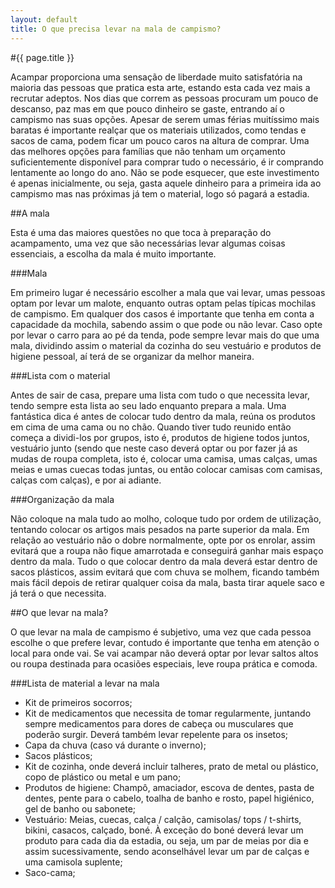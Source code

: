 ```yaml
---
layout: default
title: O que precisa levar na mala de campismo?
---
```


#{{ page.title }}

Acampar proporciona uma sensação de liberdade muito satisfatória na maioria das pessoas que pratica esta arte, estando esta cada vez mais a recrutar adeptos. Nos dias que correm as pessoas procuram um pouco de descanso, paz mas em que pouco dinheiro se gaste, entrando aí o campismo nas suas opções. Apesar de serem umas férias muitíssimo mais baratas é importante realçar que os materiais utilizados, como tendas e sacos de cama, podem ficar um pouco caros na altura de comprar. Uma das melhores opções para famílias que não tenham um orçamento suficientemente disponível para comprar tudo o necessário, é ir comprando lentamente ao longo do ano. Não se pode esquecer, que este investimento é apenas inicialmente, ou seja, gasta aquele dinheiro para a primeira ida ao campismo mas nas próximas já tem o material, logo só pagará a estadia.

##A mala

Esta é uma das maiores questões no que toca à preparação do acampamento, uma vez que são necessárias levar algumas coisas essenciais, a escolha da mala é muito importante.

###Mala

Em primeiro lugar é necessário escolher a mala que vai levar, umas pessoas optam por levar um malote, enquanto outras optam pelas típicas mochilas de campismo. Em qualquer dos casos é importante que tenha em conta a capacidade da mochila, sabendo assim o que pode ou não levar. Caso opte por levar o carro para ao pé da tenda, pode sempre levar mais do que uma mala, dividindo assim o material da cozinha do seu vestuário e produtos de higiene pessoal, aí terá de se organizar da melhor maneira.

###Lista com o material

Antes de sair de casa, prepare uma lista com tudo o que necessita levar, tendo sempre esta lista ao seu lado enquanto prepara a mala. Uma fantástica dica é antes de colocar tudo dentro da mala, reúna os produtos em cima de uma cama ou no chão. Quando tiver tudo reunido então começa a dividi-los por grupos, isto é, produtos de higiene todos juntos, vestuário junto (sendo que neste caso deverá optar ou por fazer já as mudas de roupa completa, isto é, colocar uma camisa, umas calças, umas meias e umas cuecas todas juntas, ou então colocar camisas com camisas, calças com calças), e por ai adiante.

###Organização da mala

Não coloque na mala tudo ao molho, coloque tudo por ordem de utilização, tentando colocar os artigos mais pesados na parte superior da mala. Em relação ao vestuário não o dobre normalmente, opte por os enrolar, assim evitará que a roupa não fique amarrotada e conseguirá ganhar mais espaço dentro da mala. Tudo o que colocar dentro da mala deverá estar dentro de sacos plásticos, assim evitará que com chuva se molhem, ficando também mais fácil depois de retirar qualquer coisa da mala, basta tirar aquele saco e já terá o que necessita.

##O que levar na mala?

O que levar na mala de campismo é subjetivo, uma vez que cada pessoa escolhe o que prefere levar, contudo é importante que tenha em atenção o local para onde vai. Se vai acampar não deverá optar por levar saltos altos ou roupa destinada para ocasiões especiais, leve roupa prática e comoda.

###Lista de material a levar na mala

* Kit de primeiros socorros;
* Kit de medicamentos que necessita de tomar regularmente, juntando sempre medicamentos para dores de cabeça ou musculares que poderão surgir. Deverá também levar repelente para os insetos;
* Capa da chuva (caso vá durante o inverno);
* Sacos plásticos;
* Kit de cozinha, onde deverá incluir talheres, prato de metal ou plástico, copo de plástico ou metal e um pano;
* Produtos de higiene: Champô, amaciador, escova de dentes, pasta de dentes, pente para o cabelo, toalha de banho e rosto, papel higiénico, gel de banho ou sabonete;
* Vestuário: Meias, cuecas, calça / calção, camisolas/ tops / t-shirts, bikini, casacos, calçado, boné. À exceção do boné deverá levar um produto para cada dia da estadia, ou seja, um par de meias por dia e assim sucessivamente, sendo aconselhável levar um par de calças e uma camisola suplente;
* Saco-cama;
